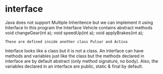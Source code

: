 # interface
Java does not support Multiple Inheritence but we can implement it using Interface
In this program the Interface Vehicle contains abstract methods void changeGear(int a);
    void speedUp(int a);
    void applyBrakes(int a);
    
    These are defined inside another class Pulsar and Activa
    
Interface looks like a class but it is not a class. An interface can have methods and variables just like the class but the methods declared in interface are by default abstract (only method signature, no body). Also, the variables declared in an interface are public, static & final by default.
